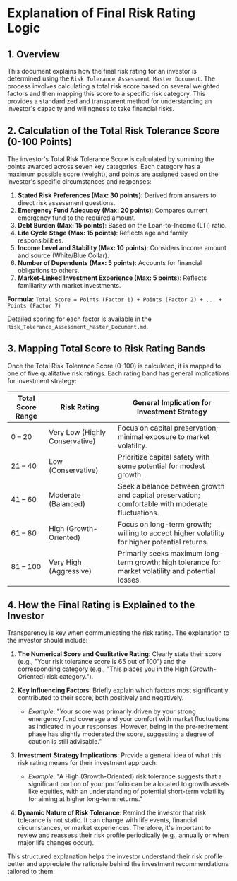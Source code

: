 # Explanation of Final Risk Rating Logic

## 1. Overview

This document explains how the final risk rating for an investor is determined using the `Risk Tolerance Assessment Master Document`. The process involves calculating a total risk score based on several weighted factors and then mapping this score to a specific risk category. This provides a standardized and transparent method for understanding an investor's capacity and willingness to take financial risks.

## 2. Calculation of the Total Risk Tolerance Score (0-100 Points)

The investor's Total Risk Tolerance Score is calculated by summing the points awarded across seven key categories. Each category has a maximum possible score (weight), and points are assigned based on the investor's specific circumstances and responses:

1.  **Stated Risk Preferences (Max: 30 points)**: Derived from answers to direct risk assessment questions.
2.  **Emergency Fund Adequacy (Max: 20 points)**: Compares current emergency fund to the required amount.
3.  **Debt Burden (Max: 15 points)**: Based on the Loan-to-Income (LTI) ratio.
4.  **Life Cycle Stage (Max: 15 points)**: Reflects age and family responsibilities.
5.  **Income Level and Stability (Max: 10 points)**: Considers income amount and source (White/Blue Collar).
6.  **Number of Dependents (Max: 5 points)**: Accounts for financial obligations to others.
7.  **Market-Linked Investment Experience (Max: 5 points)**: Reflects familiarity with market investments.

**Formula:** `Total Score = Points (Factor 1) + Points (Factor 2) + ... + Points (Factor 7)`

Detailed scoring for each factor is available in the `Risk_Tolerance_Assessment_Master_Document.md`.

## 3. Mapping Total Score to Risk Rating Bands

Once the Total Risk Tolerance Score (0-100) is calculated, it is mapped to one of five qualitative risk ratings. Each rating band has general implications for investment strategy:

| Total Score Range | Risk Rating                      | General Implication for Investment Strategy                                  |
|-------------------|----------------------------------|------------------------------------------------------------------------------|
| 0 – 20            | Very Low (Highly Conservative)   | Focus on capital preservation; minimal exposure to market volatility.        |
| 21 – 40           | Low (Conservative)               | Prioritize capital safety with some potential for modest growth.             |
| 41 – 60           | Moderate (Balanced)              | Seek a balance between growth and capital preservation; comfortable with moderate fluctuations. |
| 61 – 80           | High (Growth-Oriented)           | Focus on long-term growth; willing to accept higher volatility for higher potential returns. |
| 81 – 100          | Very High (Aggressive)           | Primarily seeks maximum long-term growth; high tolerance for market volatility and potential losses. |

## 4. How the Final Rating is Explained to the Investor

Transparency is key when communicating the risk rating. The explanation to the investor should include:

1.  **The Numerical Score and Qualitative Rating**: Clearly state their score (e.g., "Your risk tolerance score is 65 out of 100") and the corresponding category (e.g., "This places you in the High (Growth-Oriented) risk category.").

2.  **Key Influencing Factors**: Briefly explain which factors most significantly contributed to their score, both positively and negatively. 
    *   *Example*: "Your score was primarily driven by your strong emergency fund coverage and your comfort with market fluctuations as indicated in your responses. However, being in the pre-retirement phase has slightly moderated the score, suggesting a degree of caution is still advisable."

3.  **Investment Strategy Implications**: Provide a general idea of what this risk rating means for their investment approach. 
    *   *Example*: "A High (Growth-Oriented) risk tolerance suggests that a significant portion of your portfolio can be allocated to growth assets like equities, with an understanding of potential short-term volatility for aiming at higher long-term returns."

4.  **Dynamic Nature of Risk Tolerance**: Remind the investor that risk tolerance is not static. It can change with life events, financial circumstances, or market experiences. Therefore, it's important to review and reassess their risk profile periodically (e.g., annually or when major life changes occur).

This structured explanation helps the investor understand their risk profile better and appreciate the rationale behind the investment recommendations tailored to them.
